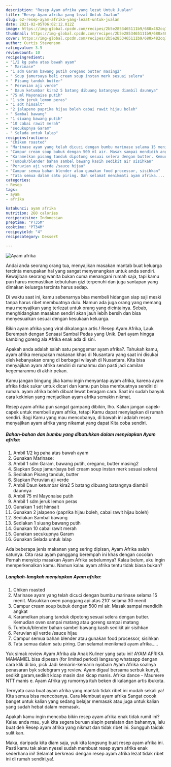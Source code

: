```yaml
---
description: "Resep Ayam afrika yang lezat Untuk Jualan"
title: "Resep Ayam afrika yang lezat Untuk Jualan"
slug: 62-resep-ayam-afrika-yang-lezat-untuk-jualan
date: 2021-02-05T06:02:12.012Z
image: https://img-global.cpcdn.com/recipes/2b5e2853465111b9/680x482cq70/ayam-afrika-foto-resep-utama.jpg
thumbnail: https://img-global.cpcdn.com/recipes/2b5e2853465111b9/680x482cq70/ayam-afrika-foto-resep-utama.jpg
cover: https://img-global.cpcdn.com/recipes/2b5e2853465111b9/680x482cq70/ayam-afrika-foto-resep-utama.jpg
author: Curtis Stevenson
ratingvalue: 3.5
reviewcount: 10
recipeingredient:
- "1/2 kg paha atas bawah ayam"
- " Marinase"
- "1 sdm Garam bawang putih oregano butter masing2"
- " Soup jamursaya beli cream soup instan merk sesuai selera"
- " Pisang tanduk butter"
- " Peruvian aji verde"
- " Daun ketumbar kira2 5 batang dibuang batangnya diambil daunnya"
- "75 ml Mayonaise putih"
- "1 sdm jeruk lemon peras"
- "1 sdt himsalt"
- "2 jalapeno paprika hijau boleh cabai rawit hijau boleh"
- " Sambal bawang"
- "1 siuang bawang putih"
- "10 cabai rawit merah"
- "secukupnya Garam"
- " Selada untuk lalap"
recipeinstructions:
- "Chiken roasted"
- "Marinase ayam yang telah dicuci dengan bumbu marinase selama 15 menit. Masukkan oven panggang api atas 210&#39; selama 30 menit"
- "Campur cream soup bubuk dengan 500 ml air. Masak sampai mendidih angkat"
- "Karamelkan pisang tanduk dipotong sesuai selera dengan butter. Kemudian oven sampai matang atau goreng sampai matang"
- "Tumbuk/blender bahan sambel bawang kasih sedikit air sisihkan"
- "Peruvian aji verde /sauce hijau"
- "Campur semua bahan blender atau gunakan food processor, sisihkan"
- "Tata semua dalam satu piring. Dan selamat menikmati ayam afrika....."
categories:
- Resep
tags:
- ayam
- afrika

katakunci: ayam afrika 
nutrition: 260 calories
recipecuisine: Indonesian
preptime: "PT35M"
cooktime: "PT34M"
recipeyield: "4"
recipecategory: Dessert

---
```



![Ayam afrika](https://img-global.cpcdn.com/recipes/2b5e2853465111b9/680x482cq70/ayam-afrika-foto-resep-utama.jpg)

Andai anda seorang orang tua, menyajikan masakan mantab buat keluarga tercinta merupakan hal yang sangat menyenangkan untuk anda sendiri. Kewajiban seorang  wanita bukan cuma menangani rumah saja, tapi kamu pun harus memastikan kebutuhan gizi terpenuhi dan juga santapan yang dimakan keluarga tercinta harus sedap.

Di waktu  saat ini, kamu sebenarnya bisa membeli hidangan siap saji meski tanpa harus ribet membuatnya dulu. Namun ada juga orang yang memang mau menyajikan yang terlezat untuk orang yang dicintainya. Sebab, menghidangkan masakan sendiri akan jauh lebih bersih dan bisa menyesuaikan sesuai dengan kesukaan keluarga. 

Bikin ayam afrika yang viral dikalangan artis.! Resep Ayam Afrika, Lauk Berempah dengan Sensasi Sambal Pedas yang Unik. Dari ayam hingga kambing goreng ala Afrika enak ada di sini.

Apakah anda adalah salah satu penggemar ayam afrika?. Tahukah kamu, ayam afrika merupakan makanan khas di Nusantara yang saat ini disukai oleh kebanyakan orang di berbagai wilayah di Nusantara. Kita bisa menyajikan ayam afrika sendiri di rumahmu dan pasti jadi camilan kegemaranmu di akhir pekan.

Kamu jangan bingung jika kamu ingin menyantap ayam afrika, karena ayam afrika tidak sukar untuk dicari dan kamu pun bisa membuatnya sendiri di rumah. ayam afrika boleh dibuat lewat beragam cara. Saat ini sudah banyak cara kekinian yang menjadikan ayam afrika semakin nikmat.

Resep ayam afrika pun sangat gampang dibikin, lho. Kalian jangan capek-capek untuk membeli ayam afrika, tetapi Kamu dapat menyiapkan di rumah sendiri. Bagi Kamu yang mau mencobanya, di bawah ini adalah resep menyajikan ayam afrika yang nikamat yang dapat Kita coba sendiri.

<!--inarticleads1-->

##### Bahan-bahan dan bumbu yang dibutuhkan dalam menyiapkan Ayam afrika:

1. Ambil 1/2 kg paha atas bawah ayam
1. Gunakan  Marinase:
1. Ambil 1 sdm Garam, bawang putih, oregano, butter masing2
1. Siapkan  Soup jamur(saya beli cream soup instan merk sesuai selera)
1. Sediakan  Pisang tanduk, butter
1. Siapkan  Peruvian aji verde
1. Ambil  Daun ketumbar kira2 5 batang dibuang batangnya diambil daunnya
1. Ambil 75 ml Mayonaise putih
1. Ambil 1 sdm jeruk lemon peras
1. Gunakan 1 sdt himsalt
1. Gunakan 2 jalapeno (paprika hijau boleh, cabai rawit hijau boleh)
1. Sediakan  Sambal bawang
1. Sediakan 1 siuang bawang putih
1. Gunakan 10 cabai rawit merah
1. Gunakan secukupnya Garam
1. Gunakan  Selada untuk lalap


Ada beberapa jenis makanan yang sering dipisan, Ayam Afrika salah satunya. Cita rasa ayam panggang berempah ini khas dengan cocolan Pernah menyicip masakan Ayam Afrika sebelumnya? Kalau belum, aku ingin memperkenalkan kamu. Namun kalau ayam afrika tentu tidak biasa bukan? 

<!--inarticleads2-->

##### Langkah-langkah menyiapkan Ayam afrika:

1. Chiken roasted
1. Marinase ayam yang telah dicuci dengan bumbu marinase selama 15 menit. Masukkan oven panggang api atas 210&#39; selama 30 menit
1. Campur cream soup bubuk dengan 500 ml air. Masak sampai mendidih angkat
1. Karamelkan pisang tanduk dipotong sesuai selera dengan butter. Kemudian oven sampai matang atau goreng sampai matang
1. Tumbuk/blender bahan sambel bawang kasih sedikit air sisihkan
1. Peruvian aji verde /sauce hijau
1. Campur semua bahan blender atau gunakan food processor, sisihkan
1. Tata semua dalam satu piring. Dan selamat menikmati ayam afrika.....


Yuk simak review Ayam Afrika ala Anak Kuliner yang satu ini! AYAM AFRIKA MAMAMIEL bisa dipesan (for limited period) langsung whatsapp dengan cara klik di bio, pick Jadi kemarin-kemarin nyobain Ayam Afrika soalnya penasaran byk selebgram yg review. Ayam digaul bersama serbuk kunyit, sedikit garam,sedikit kicap masin dan kicap manis. Afrika dance - Maumere NTT manis e. Ayam Afrika yg rumornya ituh beken di kalangan artis ibukota. 

Ternyata cara buat ayam afrika yang mantab tidak ribet ini mudah sekali ya! Kita semua bisa mencobanya. Cara Membuat ayam afrika Sangat cocok banget untuk kalian yang sedang belajar memasak atau juga untuk kalian yang sudah hebat dalam memasak.

Apakah kamu ingin mencoba bikin resep ayam afrika enak tidak rumit ini? Kalau anda mau, yuk kita segera buruan siapin peralatan dan bahannya, lalu buat deh Resep ayam afrika yang nikmat dan tidak ribet ini. Sungguh taidak sulit kan. 

Maka, daripada kita diam saja, yuk kita langsung buat resep ayam afrika ini. Pasti kamu tak akan nyesel sudah membuat resep ayam afrika enak sederhana ini! Selamat berkreasi dengan resep ayam afrika lezat tidak ribet ini di rumah sendiri,ya!.


